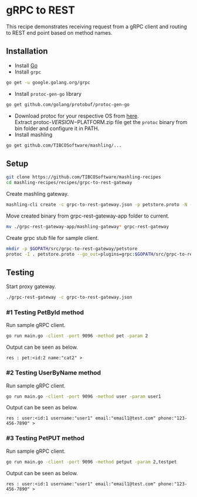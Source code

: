 # gRPC to REST
This recipe demonstrates receiving request from a gRPC client and routing to REST end point based on method names.

## Installation
* Install [Go](https://golang.org/)
* Install `grpc`
```bash
go get -u google.golang.org/grpc
```
* Install `protoc-gen-go` library
```bash
go get github.com/golang/protobuf/protoc-gen-go
```
* Download protoc for your respective OS from [here](https://github.com/google/protobuf/releases).<br>Extract protoc-$VERSION-$PLATFORM.zip file get the `protoc` binary from bin folder and configure it in PATH.
* Install mashling
```bash
go get github.com/TIBCOSoftware/mashling/...
```

## Setup
```bash
git clone https://github.com/TIBCOSoftware/mashling-recipes
cd mashling-recipes/recipes/grpc-to-rest-gateway
```
Create mashling gateway.
```bash
mashling-cli create -c grpc-to-rest-gateway.json -p petstore.proto -N -n grpc-rest-gateway-app
```

Move created binary from grpc-rest-gateway-app folder to current.
```bash
mv ./grpc-rest-gateway-app/mashling-gateway* grpc-rest-gateway
```
Create grpc stub file for sample client.
```bash
mkdir -p $GOPATH/src/grpc-to-rest-gateway/petstore
protoc -I . petstore.proto --go_out=plugins=grpc:$GOPATH/src/grpc-to-rest-gateway/petstore/
```
## Testing
Start proxy gateway.
```bash
./grpc-rest-gateway -c grpc-to-rest-gateway.json
```
### #1 Testing PetById method
Run sample gRPC client.
```bash
go run main.go -client -port 9096 -method pet -param 2
```
Output can be seen as below.
```
res : pet:<id:2 name:"cat2" >
```
### #2 Testing UserByName method
Run sample gRPC client.
```bash
go run main.go -client -port 9096 -method user -param user1
```
Output can be seen as below.
```
res : user:<id:1 username:"user1" email:"email1@test.com" phone:"123-456-7890" >
```
### #3 Testing PetPUT method
Run sample gRPC client.
```bash
go run main.go -client -port 9096 -method petput -param 2,testpet
```
Output can be seen as below.
```
res : user:<id:1 username:"user1" email:"email1@test.com" phone:"123-456-7890" >
```